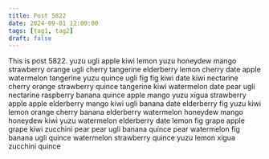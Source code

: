 ```yaml
---
title: Post 5822
date: 2024-09-01 12:00:00
tags: [tag1, tag2]
draft: false
---
```

This is post 5822.
yuzu
ugli
apple
kiwi
lemon
yuzu
honeydew
mango
strawberry
orange
ugli
cherry
tangerine
elderberry
lemon
cherry
date
apple
watermelon
tangerine
yuzu
quince
ugli
fig
fig
kiwi
date
kiwi
nectarine
cherry
orange
strawberry
quince
tangerine
kiwi
watermelon
date
pear
ugli
nectarine
raspberry
banana
quince
apple
mango
yuzu
xigua
strawberry
apple
apple
elderberry
mango
kiwi
ugli
banana
date
elderberry
fig
yuzu
kiwi
lemon
orange
cherry
banana
elderberry
watermelon
honeydew
mango
honeydew
kiwi
yuzu
watermelon
elderberry
date
lemon
fig
grape
apple
grape
kiwi
zucchini
pear
pear
ugli
banana
quince
pear
watermelon
fig
banana
ugli
quince
watermelon
strawberry
quince
yuzu
lemon
xigua
zucchini
quince
